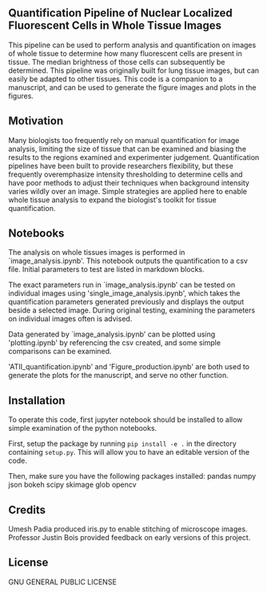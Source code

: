 ## Quantification Pipeline of Nuclear Localized Fluorescent Cells in Whole Tissue Images 
This pipeline can be used to perform analysis and quantification on images of whole tissue to determine how many fluorescent cells are present in tissue. The median brightness of those cells can subsequently be determined. This pipeline was originally built for lung tissue images, but can easily be adapted to other tissues. This code is a companion to a manuscript, and can be used to generate the figure images and plots in the figures. 

## Motivation
Many biologists too frequently rely on manual quantification for image analysis, limiting the size of tissue that can be examined and biasing the results to the regions examined and experimenter judgement. Quantification pipelines have been built to provide researchers flexibility, but these frequently overemphasize intensity thresholding to determine cells and have poor methods to adjust their techniques when background intensity varies wildly over an image. Simple strategies are applied here to enable whole tissue analysis to expand the biologist's toolkit for tissue quantification. 

## Notebooks
The analysis on whole tissues images is performed in `image_analysis.ipynb'. This notebook outputs the quantification to a csv file. Initial parameters to test are listed in markdown blocks.

The exact parameters run in `image_analysis.ipynb' can be tested on individual images using 'single_image_analysis.ipynb', which takes the quantification parameters generated previously and displays the output beside a selected image. During original testing, examining the parameters on individual images often is advised.

Data generated by `image_analysis.ipynb' can be plotted using 'plotting.ipynb' by referencing the csv created, and some simple comparisons can be examined. 

'ATII_quantification.ipynb' and 'Figure_production.ipynb' are both used to generate the plots for the manuscript, and serve no other function. 

## Installation
To operate this code, first jupyter notebook should be installed to allow simple examination of the python notebooks. 

First, setup the package by running `pip install -e .` in the directory containing `setup.py`. This will allow you to have an editable version of the code.

Then, make sure you have the following packages installed: 
pandas
numpy
json
bokeh
scipy
skimage
glob
opencv

## Credits
Umesh Padia produced iris.py to enable stitching of microscope images. Professor Justin Bois provided feedback on early versions of this project. 

## License
GNU GENERAL PUBLIC LICENSE
